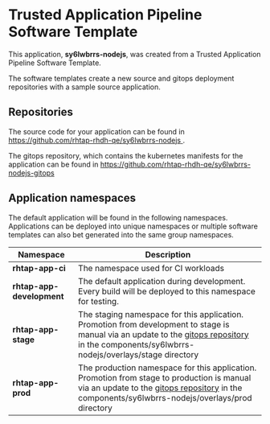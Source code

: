# Trusted Application Pipeline Software Template

This application, **sy6lwbrrs-nodejs**, was created from a Trusted Application Pipeline Software Template.

The software templates create a new source and gitops deployment repositories with a sample source application. 

## Repositories

The source code for your application can be found in [https://github.com/rhtap-rhdh-qe/sy6lwbrrs-nodejs ](https://github.com/rhtap-rhdh-qe/sy6lwbrrs-nodejs ).
 
The gitops repository, which contains the kubernetes manifests for the application can be found in 
[https://github.com/rhtap-rhdh-qe/sy6lwbrrs-nodejs-gitops ](https://github.com/rhtap-rhdh-qe/sy6lwbrrs-nodejs-gitops ) 

## Application namespaces 

The default application will be found in the following namespaces. Applications can be deployed into unique namespaces or multiple software templates can also bet generated into the same group namespaces.  

|  Namespace   |  Description   |  
| -------- | -------- |
| **rhtap-app-ci** | The namespace used for CI workloads |
| **rhtap-app-development** | The default application during development. Every build will be deployed to this namespace for testing. |
| **rhtap-app-stage** | The staging namespace for this application. Promotion from development to stage is manual via an update to the [gitops repository](https://github.com/rhtap-rhdh-qe/sy6lwbrrs-nodejs-gitops ) in the components/sy6lwbrrs-nodejs/overlays/stage directory |
| **rhtap-app-prod** | The production namespace for this application. Promotion from stage to production is manual via an update to the [gitops repository](https://github.com/rhtap-rhdh-qe/sy6lwbrrs-nodejs-gitops ) in the components/sy6lwbrrs-nodejs/overlays/prod directory |